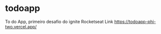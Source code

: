# todoapp
To do App, primeiro desafio do ignite Rocketseat
Link https://todoapp-phi-two.vercel.app/
